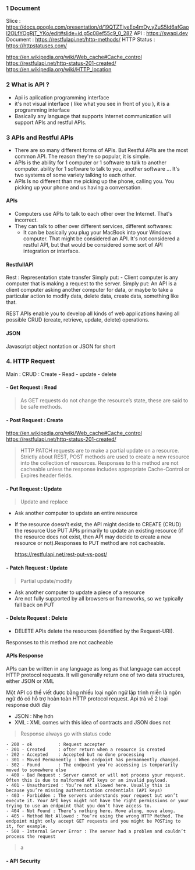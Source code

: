 ### 1 Document

Slice : https://docs.google.com/presentation/d/19QTZTiyeEo4mDy_yZuS5Id6afGaoI2OLfYOgRjT_YKo/edit#slide=id.g5c08ef55c9_0_287
API : https://swapi.dev
Document : https://restfulapi.net/http-methods/
HTTP Status : https://httpstatuses.com/

https://en.wikipedia.org/wiki/Web_cache#Cache_control
https://restfulapi.net/http-status-201-created/
https://en.wikipedia.org/wiki/HTTP_location

### 2 What is API ?

- Api is aplication programming interface
- it's not visual interface ( like what you see in front of you ), it is a programming interface
- Basically any language that supports Internet communication will support APIs and restful APIs.

### 3 APIs and Restful APIs

- There are so many different forms of APIs. But Restful APIs are the most common API. The reason they're so popular, it is simple.
- APIs is the ability for 1 computer or 1 software to talk to another computer. ability for 1 software to talk to you, another software ... It's two systems of some variety talking to each other.
- APIs Is no different than me picking up the phone, calling you. You picking up your phone and us having a conversation.

#### APIs

- Computers use APIs to talk to each other over the Internet. That's incorrect.
- They can talk to other over different services, different softwares:
  - It can be basically you plug your MacBook into your Windows computer. That might be considered an API. It's not considered a restful API, but that would be considered some sort of API integration or interface.

#### RestfullAPI

Rest : Representation state transfer
Simply put: - Client computer is any computer that is making a request to the server.
Simply put: An API is a client computer asking another computer for data, or maybe to take a particular action to modify data, delete data, create data, something like that.

REST APIs enable you to develop all kinds of web applications having all possible CRUD (create, retrieve, update, delete) operations.

#### JSON

Javascript object nontation or JSON for short

### 4. HTTP Request

Main : CRUD : Create - Read - update - delete

#### - Get Request : Read

> As GET requests do not change the resource’s state, these are said to be safe methods.

#### - Post Request : Create

https://en.wikipedia.org/wiki/Web_cache#Cache_control
https://restfulapi.net/http-status-201-created/

> HTTP PATCH requests are to make a partial update on a resource.
> Strictly about REST, POST methods are used to create a new resource into the collection of resources.
> Responses to this method are not cacheable unless the response includes appropriate Cache-Control or Expires header fields.

#### - Put Request : Update

> Update and replace

- Ask another computer to update an entire resource
- If the resource doesn’t exist, the API might decide to CREATE (CRUD) the resource
  Use PUT APIs primarily to update an existing resource (if the resource does not exist, then API may decide to create a new resource or not).Responses to PUT method are not cacheable.

  https://restfulapi.net/rest-put-vs-post/

#### - Patch Request : Update

> Partial update/modify

- Ask another computer to update a piece of a resource
- Are not fully supported by all browsers or frameworks, so we typically fall back on PUT

#### - Delete Request : Delete

- DELETE APIs delete the resources (identified by the Request-URI).

Responses to this method are not cacheable

#### APIs Response

APIs can be written in any language as long as that language can accept HTTP protocol requests. It will generally return one of two data structures, either JSON or XML

Một API có thể viết được bằng nhiều loại ngôn ngữ lập trình miễn là ngôn ngữ đó có hỗ trợ hoàn toàn HTTP protocol request. Api trả về 2 loại response dưới đây

- JSON : Nhẹ hơn
- XML : XML comes with this idea of contracts and JSON does not

> Response always go with status code

    - 200 - ok          : Request accepter
    - 201 - Created     : ofter return when a resource is created
    - 202 - Accepted    : Accepted but no done processing
    - 301 - Moved Permanently : When endpoint has permannently changed.
    - 302 - Found       : The endpoint you’re accessing is temporarily moved to somewhere else
    - 400 - Bad Request : Server cannot or will not process your request. Often this is due to malformed API keys or an invalid payload.
    - 401 - Unauthorized : You’re not allowed here. Usually this is because you’re missing authentication credentials (API keys)
    - 403 - Forbidden : The servers understands your request but won’t execute it. Your API keys might not have the right permissions or your trying to use an endpoint that you don’t have access to.
    - 404 - Not Found : There’s nothing here. Move along, move along.
    - 405 - Method Not Allowed : You’re using the wrong HTTP Method. The endpoint might only accept GET requests and you might be POSTing to it, for example.
    - 500 - Internal Server Error : The server had a problem and couldn’t process the request

> a

#### - API Security


